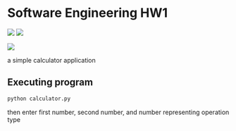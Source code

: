 # Software Engineering HW1

<!-- SHIELDS -->

<a href="https://github.com/wutever0017/SE_group28_hw1/issues">
        <img src="https://img.shields.io/github/issues/wutever0017/SE_group28_hw1" /></a>
<a> <img src="https://img.shields.io/github/license/wutever0017/SE_group28_hw1" /></a>

<a> <img src="https://img.shields.io/github/workflow/status/wutever0017/SE_group28_hw1/python-app.yml" /></a>

a simple calculator application

## Executing program

```python
python calculator.py
```

then enter first number, second number, and number representing operation type


